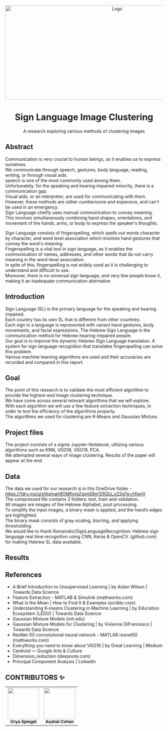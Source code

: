 <a name="readme-top"></a>
<!--
*** Thanks for checking out the Best-README-Template. If you have a suggestion
*** that would make this better, please fork the repo and create a pull request
*** or simply open an issue with the tag "enhancement".
*** Don't forget to give the project a star!
*** Thanks again! Now go create something AMAZING! :D
-->



<!-- PROJECT SHIELDS -->

<!-- PROJECT LOGO -->
<br />
<div align="center">
    <img src="https://www.printablee.com/postpic/2009/12/printable-sign-language-numbers-chart_313730.jpg" alt="Logo" width="700" height="300">

  <h1 align="center">Sign Language Image Clustering</h1>

  <p align="center">
    A research exploring various methods of clustering images
</div>


<!-- ABOUT THE PROJECT -->
## Abstract

Communication is very crucial to human beings, as it enables us to express ourselves.  
We communicate through speech, gestures, body language, reading, writing, or through visual aids.  
speech is one of the most commonly used among them.  
Unfortunately, for the speaking and hearing impaired minority, there is a communication gap.  
Visual aids, or an interpreter, are used for communicating with them.  
However, these methods are rather cumbersome and expensive, and can't be used in an emergency.  
Sign Language chiefly uses manual communication to convey meaning.   
This involves simultaneously combining hand shapes, orientations, and movement of the hands, arms, or body to express the speaker's thoughts.
  
Sign Language consists of fingerspelling, which spells out words character by character, and word level association which involves hand gestures that convey the word's meaning.  
Fingerspelling is a vital tool in sign language, as it enables the communication of names, addresses, and other words that do not carry meaning in the word-level association.  
In spite of this, fingerspelling is not widely used as it is challenging to understand and difficult to use.  
Moreover, there is no universal sign language, and very few people know it, making it an inadequate communication alternative

<!-- GETTING STARTED -->
## Introduction

Sign Language (SL) is the primary language for the speaking and hearing impaired.  
Each country has its own SL that is different from other countries.  
Each sign in a language is represented with variant hand gestures, body movements, and facial expressions.
The Hebrew Sign Language is the communication method for Hebrew hearing-impaired people.  
Our goal is to improve the dynamic Hebrew Sign Language translation. 
A system for sign language recognition that translates fingerspelling can solve this problem.  
Various machine learning algorithms are used and their accuracies are recorded and compared in this report.  

## Goal

The point of this research is to validate the most efficient algorithm to provide the highest-end image clustering technique.  
We have come across several relevant algorithms that we will explore.  
With each algorithm we will use a few feature extraction techniques, in order to test the efficiency of the algorithms properly.  
The algorithms we used for clustering are K-Means and Gaussian Mixture. 

## Project files

The project consists of a signle Jupyter-Notebook, utilizing various algorithms such as KNN, VGG16, VGG19, PCA.  
We attempted several ways of image clustering. Results of the paper will appear at the end.


## Data

The data we used for our research is in this OneDrive folder -    
https://1drv.ms/u/s!Aqmah9OMflvlgZgjmS9m1ZKQU_n22g?e=hfjwVl  
The compressed file contains 3 folders: test, train and validation.   
All images are images of the Hebrew Alphabet, post processing.  
To simplify the input images, a binary mask is applied, and the hand’s edges are highlighted.  
The binary mask consists of gray-scaling, blurring, and applying thresholding.   
We would like to thank Romansko/SignLanguageRecognition: Hebrew sign language real time recognition using CNN, Keras & OpenCV. (github.com) for making Hebrew SL data available.

## Results

<!-- USAGE EXAMPLES -->
## References
 * A Brief Introduction to Unsupervised Learning | by Aidan Wilson | Towards Data Science  
* Feature Extraction - MATLAB & Simulink (mathworks.com)  
 * What Is the Mean | How to Find It & Examples (scribbr.com)  
 * Understanding K-means Clustering in Machine Learning | by Education Ecosystem (LEDU) | Towards Data Science  
 * Gaussian Mixture Models (mit.edu)  
 * Gaussian Mixture Models for Clustering | by Vivienne DiFrancesco | Towards Data Science  
 * ResNet-50 convolutional neural network - MATLAB resnet50 (mathworks.com)  
 * Everything you need to know about VGG16 | by Great Learning | Medium  
 * Centroid — Google Arts & Culture  
 * Dimension_reduction (deepnote.com)  
 * Principal Component Analysis | LinkedIn    

<!-- ROADMAP -->


## CONTRIBUTORS ✨

<!-- ALL-CONTRIBUTORS-LIST:START - Do not remove or modify this section -->
<!-- prettier-ignore-start -->
<!-- markdownlint-disable -->
<table>
  <tr>
    <td align="center"><a href="https://github.com/Orya-s"><img src="https://media-exp1.licdn.com/dms/image/C4E03AQG4Yq9CGzKd3A/profile-displayphoto-shrink_800_800/0/1615537853889?e=1645056000&v=beta&t=MD9VtIzuBwgxhIFzdso7bJOA6HkUtHjfSa-DANwfK7w" width="100px;" alt=""/><br /><sub><b>Orya Spiegel</b></sub></a><br /> </td>
    <td align="center"><a href="https://github.com/asahelcohen/"><img src="https://avatars.githubusercontent.com/u/73488196?v=4" width="100px;" alt=""/><br /><sub><b>Asahel Cohen</b></sub></a><br /> </td>
  </tr>
</table>
